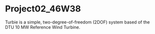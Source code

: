 # Project02_46W38
Turbie is a simple, two-degree-of-freedom (2DOF) system based of the DTU 10 MW Reference Wind Turbine.
